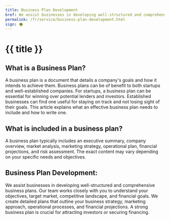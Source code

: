 ```yaml
---
title: Business Plan Development
bref: We assist businesses in developing well-structured and comprehensive business plans.
permalink: /fr/service/business-plan-development.html
sign: 🌪
---
```


# {{ title }}

## What is a Business Plan?
A business plan is a document that details a company's goals and how it intends to achieve them. Business plans can be of benefit to both startups and well-established companies. For startups, a business plan can be essential for winning over potential lenders and investors. Established businesses can find one useful for staying on track and not losing sight of their goals. This article explains what an effective business plan needs to include and how to write one.

## What is included in a business plan?
A business plan typically includes an executive summary, company overview, market analysis, marketing strategy,
operational plan, financial projections, and risk assessment. The exact content may vary depending on your specific needs and objectives.

## Business Plan Development:
We assist businesses in developing well-structured and comprehensive business plans. Our team works closely with you to understand your objectives, target market, competitive landscape, and financial goals. We create detailed plans that outline your business strategy, marketing approach, operational processes, and financial projections. A strong business plan is crucial for attracting investors or securing financing.